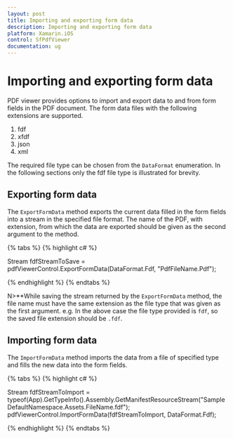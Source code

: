 ```yaml
---
layout: post
title: Importing and exporting form data
description: Importing and exporting form data
platform: Xamarin.iOS
control: SfPdfViewer
documentation: ug
---
```


# Importing and exporting form data

PDF viewer provides options to import and export data to and from form fields in the PDF document. The form data files with the following extensions are supported.

1. fdf
2. xfdf
3. json
4. xml

The required file type can be chosen from the `DataFormat` enumeration. In the following sections only the fdf file type is illustrated for brevity.

## Exporting form data 

The `ExportFormData` method exports the current data filled in the form fields into a stream in the specified file format. The name of the PDF, with extension, from which the data are exported should be given as the second argument to the method.

{% tabs %}
{% highlight c# %}

Stream fdfStreamToSave = pdfViewerControl.ExportFormData(DataFormat.Fdf, "PdfFileName.Pdf");

{% endhighlight %}
{% endtabs %}

N>**While saving the stream returned by the `ExportFormData` method, the file name must have the same extension as the file type that was given as the first argument. e.g. In the above case the file type provided is `fdf`, so the saved file extension should be `.fdf`.

## Importing form data

The `ImportFormData` method imports the data from a file of specified type and fills the new data into the form fields.

{% tabs %}
{% highlight c# %}

Stream fdfStreamToImport = typeof(App).GetTypeInfo().Assembly.GetManifestResourceStream("SampleDefaultNamespace.Assets.FileName.fdf");
pdfViewerControl.ImportFormData(fdfStreamToImport, DataFormat.Fdf);

{% endhighlight %}
{% endtabs %}
